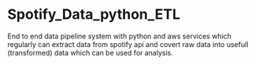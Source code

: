 # Spotify_Data_python_ETL
End to end data pipeline system with python and aws services which regularly can extract data from spotify api and covert raw data into usefull (transformed) data which can be used for analysis.
